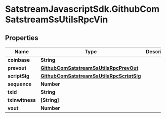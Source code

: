 # SatstreamJavascriptSdk.GithubComSatstreamSsUtilsRpcVin

## Properties
Name | Type | Description | Notes
------------ | ------------- | ------------- | -------------
**coinbase** | **String** |  | [optional] 
**prevout** | [**GithubComSatstreamSsUtilsRpcPrevOut**](GithubComSatstreamSsUtilsRpcPrevOut.md) |  | [optional] 
**scriptSig** | [**GithubComSatstreamSsUtilsRpcScriptSig**](GithubComSatstreamSsUtilsRpcScriptSig.md) |  | [optional] 
**sequence** | **Number** |  | [optional] 
**txid** | **String** |  | [optional] 
**txinwitness** | **[String]** |  | [optional] 
**vout** | **Number** |  | [optional] 
